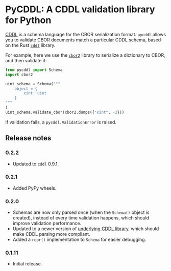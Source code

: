 # PyCDDL: A CDDL validation library for Python

[CDDL](https://www.rfc-editor.org/rfc/rfc8610.html) is a schema language for the CBOR serialization format.
`pycddl` allows you to validate CBOR documents match a particular CDDL schema, based on the Rust [`cddl`](https://github.com/anweiss/cddl) library.

For example, here we use the [`cbor2`](https://pypi.org/project/cbor2/) library to serialize a dictionary to CBOR, and then validate it:

```python
from pycddl import Schema
import cbor2

uint_schema = Schema("""
    object = {
        xint: uint
    }
"""
)
uint_schema.validate_cbor(cbor2.dumps({"xint", -2}))
```

If validation fails, a `pycddl.ValidationError` is raised.

## Release notes

### 0.2.2

* Updated to `cddl` 0.9.1.

### 0.2.1

* Added PyPy wheels.

### 0.2.0

* Schemas are now only parsed once (when the `Schema()` object is created), instead of every time validation happens, which should improve validation performance.
* Updated to a newer version of [underlying CDDL library](https://github.com/anweiss/cddl), which should make CDDL parsing more compliant.
* Added a `repr()` implementation to `Schema` for easier debugging.

### 0.1.11

* Initial release.
